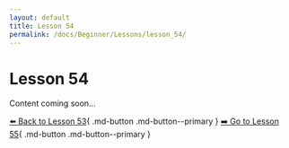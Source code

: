 ```yaml
---
layout: default
title: Lesson 54
permalink: /docs/Beginner/Lessons/lesson_54/
---
```


# Lesson 54

Content coming soon...

[⬅️ Back to Lesson 53](lesson_53.md){ .md-button .md-button--primary }  [➡️ Go to Lesson 55](lesson_55.md){ .md-button .md-button--primary }
